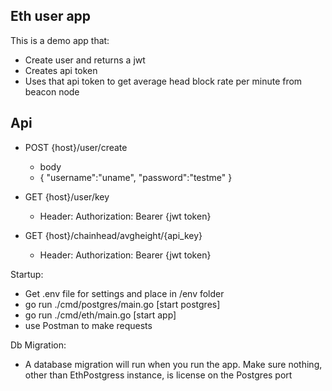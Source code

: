 Eth user app
-


This is a demo app that:

- Create user and returns a jwt
- Creates api token
- Uses that api token to get average head block rate per minute from  beacon node


Api
--
- POST {host}/user/create
  - body
  - {
    "username":"uname",
    "password":"testme"
    }


- GET {host}/user/key
  - Header: Authorization: Bearer {jwt token}

- GET {host}/chainhead/avgheight/{api_key}
  - Header: Authorization: Bearer {jwt token}


Startup:
- Get .env file for settings and place in /env folder
- go run ./cmd/postgres/main.go [start postgres]
- go run ./cmd/eth/main.go [start app]
- use Postman to make requests


Db Migration:
- A database migration will run when you run the app.  Make sure nothing, other than EthPostgress instance, is license on the Postgres port